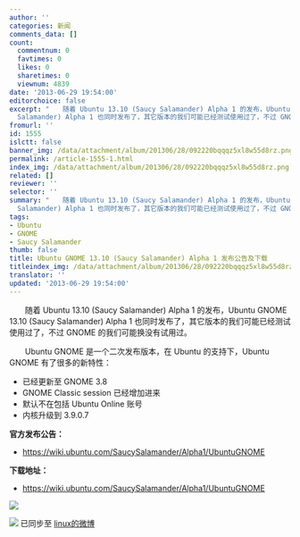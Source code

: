 ```yaml
---
author: ''
categories: 新闻
comments_data: []
count:
  commentnum: 0
  favtimes: 0
  likes: 0
  sharetimes: 0
  viewnum: 4839
date: '2013-06-29 19:54:00'
editorchoice: false
excerpt: "　　随着 Ubuntu 13.10 (Saucy Salamander) Alpha 1 的发布，Ubuntu GNOME 13.10 (Saucy
  Salamander) Alpha 1 也同时发布了，其它版本的我们可能已经测试使用过了，不过 GNOME 的我们可能换没有试用过。\r\n　　Ubuntu  ..."
fromurl: ''
id: 1555
islctt: false
banner_img: /data/attachment/album/201306/28/092220bqqqz5xl8w55d8rz.png
permalink: /article-1555-1.html
index_img: /data/attachment/album/201306/28/092220bqqqz5xl8w55d8rz.png
related: []
reviewer: ''
selector: ''
summary: "　　随着 Ubuntu 13.10 (Saucy Salamander) Alpha 1 的发布，Ubuntu GNOME 13.10 (Saucy
  Salamander) Alpha 1 也同时发布了，其它版本的我们可能已经测试使用过了，不过 GNOME 的我们可能换没有试用过。\r\n　　Ubuntu  ..."
tags:
- Ubuntu
- GNOME
- Saucy Salamander
thumb: false
title: Ubuntu GNOME 13.10 (Saucy Salamander) Alpha 1 发布公告及下载
titleindex_img: /data/attachment/album/201306/28/092220bqqqz5xl8w55d8rz.png
translator: ''
updated: '2013-06-29 19:54:00'
---
```


　　随着 Ubuntu 13.10 (Saucy Salamander) Alpha 1 的发布，Ubuntu GNOME 13.10 (Saucy Salamander) Alpha 1 也同时发布了，其它版本的我们可能已经测试使用过了，不过 GNOME 的我们可能换没有试用过。


　　Ubuntu GNOME 是一个二次发布版本，在 Ubuntu 的支持下，Ubuntu GNOME 有了很多的新特性：


* 已经更新至 GNOME 3.8
* GNOME Classic session 已经增加进来
* 默认不在包括 Ubuntu Online 账号
* 内核升级到 3.9.0.7


**官方发布公告：**


* <https://wiki.ubuntu.com/SaucySalamander/Alpha1/UbuntuGNOME>


**下载地址：**


* <https://wiki.ubuntu.com/SaucySalamander/Alpha1/UbuntuGNOME>


![](/data/attachment/album/201306/28/092220bqqqz5xl8w55d8rz.png)


![](https://img.linux.net.cn/xwb/images/bgimg/icon_logo.png) 已同步至 [linux的微博](http://weibo.com/1772191555)